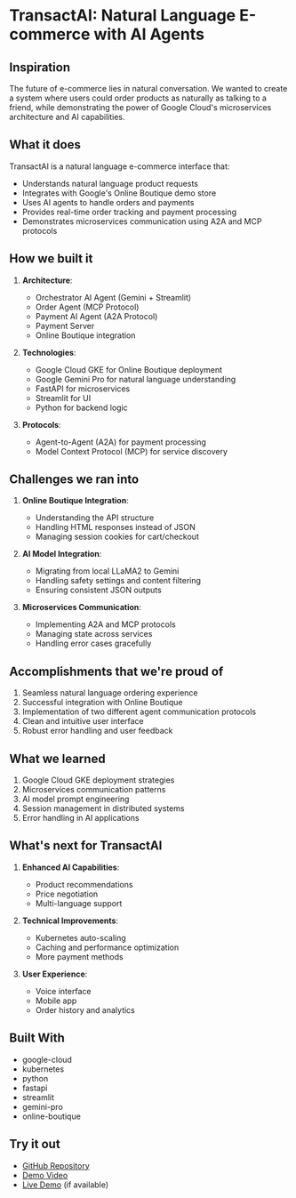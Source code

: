 # TransactAI: Natural Language E-commerce with AI Agents

## Inspiration
The future of e-commerce lies in natural conversation. We wanted to create a system where users could order products as naturally as talking to a friend, while demonstrating the power of Google Cloud's microservices architecture and AI capabilities.

## What it does
TransactAI is a natural language e-commerce interface that:
- Understands natural language product requests
- Integrates with Google's Online Boutique demo store
- Uses AI agents to handle orders and payments
- Provides real-time order tracking and payment processing
- Demonstrates microservices communication using A2A and MCP protocols

## How we built it
1. **Architecture**:
   - Orchestrator AI Agent (Gemini + Streamlit)
   - Order Agent (MCP Protocol)
   - Payment AI Agent (A2A Protocol)
   - Payment Server
   - Online Boutique integration

2. **Technologies**:
   - Google Cloud GKE for Online Boutique deployment
   - Google Gemini Pro for natural language understanding
   - FastAPI for microservices
   - Streamlit for UI
   - Python for backend logic

3. **Protocols**:
   - Agent-to-Agent (A2A) for payment processing
   - Model Context Protocol (MCP) for service discovery

## Challenges we ran into
1. **Online Boutique Integration**:
   - Understanding the API structure
   - Handling HTML responses instead of JSON
   - Managing session cookies for cart/checkout

2. **AI Model Integration**:
   - Migrating from local LLaMA2 to Gemini
   - Handling safety settings and content filtering
   - Ensuring consistent JSON outputs

3. **Microservices Communication**:
   - Implementing A2A and MCP protocols
   - Managing state across services
   - Handling error cases gracefully

## Accomplishments that we're proud of
1. Seamless natural language ordering experience
2. Successful integration with Online Boutique
3. Implementation of two different agent communication protocols
4. Clean and intuitive user interface
5. Robust error handling and user feedback

## What we learned
1. Google Cloud GKE deployment strategies
2. Microservices communication patterns
3. AI model prompt engineering
4. Session management in distributed systems
5. Error handling in AI applications

## What's next for TransactAI
1. **Enhanced AI Capabilities**:
   - Product recommendations
   - Price negotiation
   - Multi-language support

2. **Technical Improvements**:
   - Kubernetes auto-scaling
   - Caching and performance optimization
   - More payment methods

3. **User Experience**:
   - Voice interface
   - Mobile app
   - Order history and analytics

## Built With
- google-cloud
- kubernetes
- python
- fastapi
- streamlit
- gemini-pro
- online-boutique

## Try it out
- [GitHub Repository](your-repo-url)
- [Demo Video](your-video-url)
- [Live Demo](your-demo-url) (if available)
